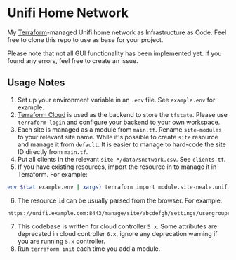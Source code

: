 # Unifi Home Network

My [Terraform](terraform.io)-managed Unifi home network as Infrastructure as Code. Feel free to clone this repo to use as base for your project.

Please note that not all GUI functionality has been implemented yet. If you found any errors, feel free to create an issue.

## Usage Notes

1. Set up your environment variable in an `.env` file. See `example.env` for example.
2. [Terraform Cloud](app.terraform.io) is used as the backend to store the `tfstate`. Please use `terraform login` and configure your backend to your own workspace.
3. Each site is managed as a module from `main.tf`. Rename `site-modules` to your relevant site name. While it's possible to create `site` resource and manage it from `default`. It is easier to manage to hard-code the site ID directly from `main.tf`.
4. Put all clients in the relevant `site-*/data/$network.csv`. See `clients.tf`.
5. If you have existing resources, import the resource in to manage it in Terraform. For example:
```bash
env $(cat example.env | xargs) terraform import module.site-neale.unifi_user_group.d80u20 5f10563e8f7939532b7984c1
```
6. The resource `id` can be usually parsed from the browser. For example:
```
https://unifi.example.com:8443/manage/site/abcdefgh/settings/usergroups/edit/5f10563e8f7939532b7984c1
```
7. This codebase is written for cloud controller `5.x`. Some attributes are deprecated in cloud controller `6.x`, ignore any deprecation warning if you are running `5.x` controller.
8. Run `terraform init` each time you add a module.
